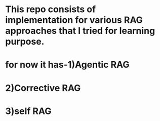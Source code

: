 # This repo consists of implementation for various RAG approaches that I tried for learning purpose.
# for now it has-1)Agentic RAG
#               2)Corrective RAG
#               3)self RAG
